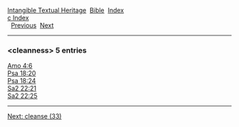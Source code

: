 [Intangible Textual Heritage](../../index)  [Bible](../index) 
[Index](index)   
[c Index](_c_)  
  [Previous](c02220)  [Next](c02222) 

------------------------------------------------------------------------

### &lt;cleanness&gt; 5 entries

[Amo 4:6](../kjv/amo004.htm#006)  
[Psa 18:20](../kjv/psa018.htm#020)  
[Psa 18:24](../kjv/psa018.htm#024)  
[Sa2 22:21](../kjv/sa2022.htm#021)  
[Sa2 22:25](../kjv/sa2022.htm#025)  

------------------------------------------------------------------------

[Next: cleanse (33)](c02222)
